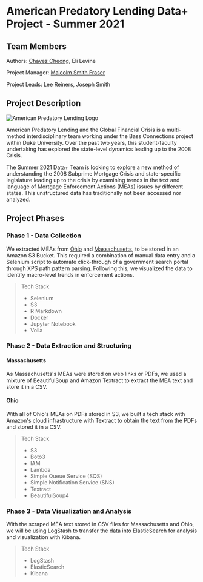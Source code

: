 # American Predatory Lending Data+ Project - Summer 2021

## Team Members

Authors: [Chavez Cheong](https://github.com/ChavezCheong), Eli Levine

Project Manager: [Malcolm Smith Fraser](https://github.com/malcolmsfraser)

Project Leads: Lee Reiners, Joseph Smith

## Project Description

![American Predatory Lending Logo](https://apl.reclaim.hosting/wp-content/uploads/2021/03/apl_logo-300x261.png)

American Predatory Lending and the Global Financial Crisis is a multi-method interdisciplinary team working under the Bass Connections project within Duke University. Over the past two years, this student-faculty undertaking has explored the state-level dynamics leading up to the 2008 Crisis.

The Summer 2021 Data+ Team is looking to explore a new method of understanding the 2008 Subprime Mortgage Crisis and state-specific legislature leading up to the crisis by examining trends in the text and language of Mortgage Enforcement Actions (MEAs) issues by different states. This unstructured data has traditionally not been accessed nor analyzed.

## Project Phases
### Phase 1 - Data Collection
We extracted MEAs from [Ohio](https://apps2.com.ohio.gov/fiin/enforcementlookup/default.aspx) and [Massachusetts](https://www.mass.gov/info-details/enforcement-actions-issued-by-the-division-of-banks), to be stored in an Amazon S3 Bucket. This required a combination of manual data entry and a Selenium script to automate click-through of a government search portal through XPS path pattern parsing. Following this, we visualized the data to identify macro-level trends in enforcement actions.

> Tech Stack
> - Selenium
> - S3
> - R Markdown
> - Docker
> - Jupyter Notebook
> - Voila


### Phase 2 - Data Extraction and Structuring
#### Massachusetts
As Massachusetts's MEAs were stored on web links or PDFs, we used a mixture of BeautifulSoup and Amazon Textract to extract the MEA text and store it in a CSV.
#### Ohio
With all of Ohio's MEAs on PDFs stored in S3, we built a tech stack with Amazon's cloud infrastructure with Textract to obtain the text from the PDFs and stored it in a CSV.

> Tech Stack
> - S3
> - Boto3
> - IAM
> - Lambda
> - Simple Queue Service (SQS)
> - Simple Notification Service (SNS)
> - Textract
> - BeautifulSoup4

### Phase 3 - Data Visualization and Analysis
With the scraped MEA text stored in CSV files for Massachusetts and Ohio, we will be using LogStash to transfer the data into ElasticSearch for analysis and visualization with Kibana.

> Tech Stack
> - LogStash
> - ElasticSearch
> - Kibana